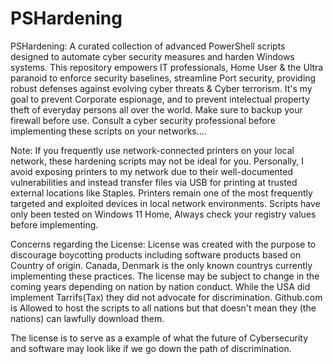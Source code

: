 # PSHardening
PSHardening: A curated collection of advanced PowerShell scripts designed to automate cyber security measures and harden Windows systems. This repository empowers IT professionals, Home User &amp; the Ultra paranoid to enforce security baselines, streamline Port security, providing robust defenses against evolving cyber threats &amp; Cyber terrorism.
It's my goal to prevent Corporate espionage, and to prevent intelectual property theft of everyday persons all over the world.
Make sure to backup your firewall before use.
Consult a cyber security professional before implementing these scripts on your networks....

Note: If you frequently use network-connected printers on your local network, these hardening scripts may not be ideal for you. Personally, I avoid exposing printers to my network due to their well-documented vulnerabilities and instead transfer files via USB for printing at trusted external locations like Staples. Printers remain one of the most frequently targeted and exploited devices in local network environments.
Scripts have only been tested on Windows 11 Home, Always check your registry values before implementing.

Concerns regarding the License: License was created with the purpose to discourage boycotting products including software products based on Country of origin. Canada, Denmark is the only known countrys currently implementing these practices. The license may be subject to change in the coming years depending on nation by nation conduct. While the USA did implement Tarrifs(Tax) they did not advocate for discrimination.
Github.com is Allowed to host the scripts to all nations but that doesn't mean they (the nations) can lawfully download them.

The license is to serve as a example of what the future of Cybersecurity and software may look like if we go down the path of discrimination.
